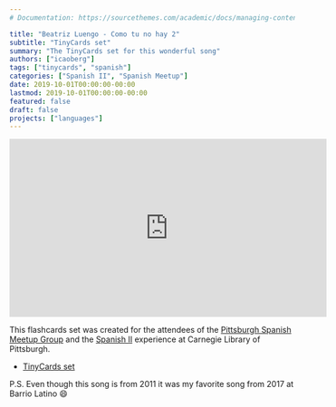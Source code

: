 ```yaml
---
# Documentation: https://sourcethemes.com/academic/docs/managing-content/

title: "Beatriz Luengo - Como tu no hay 2"
subtitle: "TinyCards set"
summary: "The TinyCards set for this wonderful song"
authors: ["icaoberg"]
tags: ["tinycards", "spanish"]
categories: ["Spanish II", "Spanish Meetup"]
date: 2019-10-01T00:00:00-00:00
lastmod: 2019-10-01T00:00:00-00:00
featured: false
draft: false
projects: ["languages"]
---
```


<iframe width="560" height="315" src="https://www.youtube.com/embed/8Ty9o6r-gXM" frameborder="0" allow="accelerometer; autoplay; encrypted-media; gyroscope; picture-in-picture" allowfullscreen></iframe>

This flashcards set was created for the attendees of the [Pittsburgh Spanish Meetup Group](https://www.meetup.com/Pittsburgh-Spanish/events/264262917/) and the [Spanish II](https://www.carnegielibrary.org/?s=spanish+ii&search-location=Website) experience at Carnegie Library of Pittsburgh.

* [TinyCards set](https://tinycards.duolingo.com/decks/LcfPwLb5/beatriz-luengo-como-tu-no-hay-2)

P.S. Even though this song is from 2011 it was my favorite song from 2017 at Barrio Latino :smile:
